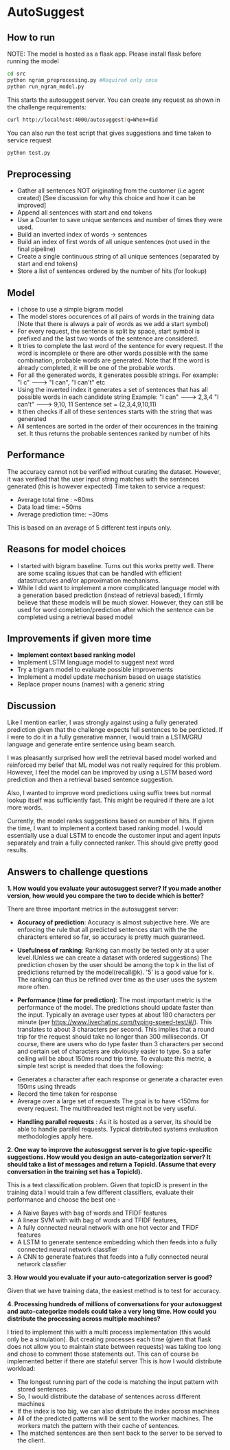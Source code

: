 # AutoSuggest

## How to run
NOTE: The model is hosted as a flask app. Please install flask before running the model
```bash
cd src
python ngram_preprocessing.py #Required only once
python run_ngram_model.py
```
This starts the autosuggest server. You can create any request as shown in the challenge requirements:
```bash
curl http://localhost:4000/autosuggest?q=When+did
```
You can also run the test script that gives suggestions and time taken to service request
```bash
python test.py
```

## Preprocessing
 * Gather all sentences NOT originating from the customer (i.e agent created) [See discussion for why this choice and how it can be improved]
 * Append all sentences with start and end tokens
 * Use a Counter to save unique sentences and number of times they were used.
 * Build an inverted index of words -> sentences
 * Build an index of first words of all unique sentences (not used in the final pipeline)
 * Create a single continuous string of all unique sentences (separated by start and end tokens)
 * Store a list of sentences ordered by the number of hits (for lookup)
 
 
## Model 
 * I chose to use a simple bigram model
 * The model stores occurences of all pairs of words in the training data (Note that there is always a pair of words as we add a start symbol)
 * For every request, the sentence is split by space, start symbol is prefixed and the last two words of the sentence are considered. 
 * It tries to complete the last word of the sentence for every request. If the word is incomplete or there are other words possible with the same combination, probable words are generated. Note that If the word is already completed, it will be one of the probable words. 
 * For all the generated words, it generates possible strings. 
   For example: "I c" ---> "I can", "I can't" etc
 * Using the inverted index it generates a set of sentences that has all possible words in each candidate string
   Example: "I can" ---> 2,3,4
            "I can't" ---> 9,10, 11
            Sentence set = (2,3,4,9,10,11)
 * It then checks if all of these sentences starts with the string that was generated
 * All sentences are sorted in the order of their occurences in the training set. It thus returns the probable sentences ranked by number of hits
            
## Performance
The accuracy cannot not be verified without curating the dataset. However, it was verified that the user input string matches with the sentences generated (this is however expected)
Time taken to service a request:
 * Average total time : ~80ms
 * Data load time: ~50ms
 * Average prediction time: ~30ms
 
This is based on an average of 5 different test inputs only.  

## Reasons for model choices
 * I started with bigram baseline. Turns out this works pretty well. There are some scaling issues that can be handled with efficient datastructures and/or approximation mechanisms.
 * While I did want to implement a more complicated language model with a generation based prediction (instead of retrieval based), I firmly believe that these models will be much slower. However, they can still be used for word completion/prediction after which the sentence can be completed using a retrieval based model
 
## Improvements if given more time

 * **Implement context based ranking model**
 * Implement LSTM language model to suggest next word
 * Try a trigram model to evaluate possible improvements
 * Implement a model update mechanism based on usage statistics
 * Replace proper nouns (names) with a generic string

## Discussion
Like I mention earlier, I was strongly against using a fully generated prediction given that the challenge expects full sentences to be perdicted. If I were to do it in a fully generative manner, I would train a LSTM/GRU language and generate entire sentence using beam search. 

I was pleasantly surprised how well the retrieval based model worked and reinforced my belief that ML model was not really required for this problem. However, I feel the model can be improved by using a  LSTM based word prediction and then a retrieval based sentence suggestion. 

Also, I wanted to improve word predictions using suffix trees but normal lookup itself was sufficiently fast. This might be required if there are a lot more words. 

Currently, the model ranks suggestions based on number of hits. If given the time, I want to implement a context based ranking model. I would essentially use a dual LSTM to encode the customer input and agent inputs separately and train a fully connected ranker. This should give pretty good results. 

## Answers to challenge questions
**1. How would you evaluate your autosuggest server? If you made another version, how would you compare the two to decide which is better?**

   There are three important metrics in the autosuggest server:

   * **Accuracy of prediction**:  Accuracy is almost subjective here. We are enforcing the rule that all predicted sentences start with the the characters entered so far, so accuracy is pretty much guaranteed.
 
   * **Usefulness of ranking**:   Ranking can mostly be tested only at a user level.(Unless we can create a dataset with ordered suggestions) The prediction chosen by the user should be among the top k in the list of predictions returned by the model(recall@k). '5' is a good value for k. The ranking can thus be refined over time as the user uses the system more often.
 
   * **Performance (time for prediction)**: The most important metric is the performance of the model. The predictions should update faster than the input. Typically an average user types at about 180 characters per minute (per https://www.livechatinc.com/typing-speed-test/#/). This translates to about 3 characters per second. This implies that a round trip for the request should take no longer than 300 milliseconds. Of course, there are users who do type faster than 3 characters per second and certain set of characters are obviously easier to type. So a safer ceiling will be about 150ms round trip time. 
  To evaluate this metric, a simple test script is needed that does the following:  
   - Generates a character after each response or generate a character even 150ms using threads
   - Record the time taken for response
   - Average over a large set of requests
   The goal is to have <150ms for every request. The multithreaded test might not be very useful.
   
   * **Handling parallel requests** : As it is hosted as  a server, its should be able to handle parallel requests. Typical distributed systems evaluation methodologies apply here.
  

**2. One way to improve the autosuggest server is to give topic-specific suggestions. How would you design an auto-categorization server? It should take a list of messages and return a TopicId. (Assume that every conversation in the training set has a TopicId).**

This is a text classification problem. Given that topicID is present in the training data I would train a few different classifiers, evaluate their performance and choose the best one - 
 * A Naive Bayes with bag of words and TFIDF features 
 * A linear SVM with with bag of words and TFIDF features, 
 * A fully connected neural network with one hot vector and TFIDF features 
 * A LSTM to generate sentence embedding which then feeds into a fully connected neural network classfier  
 * A CNN to generate features that feeds into a fully connected neural network classfier

**3. How would you evaluate if your auto-categorization server is good?**

Given that we have training data, the easiest method is to test for accuracy. 

**4. Processing hundreds of millions of conversations for your autosuggest and auto-categorize models could take a very long time. How could you distribute the processing across multiple machines?**

I tried to implement this with a multi process implementation (this would only be a simulation). But creating processes each time (given that flask does not allow you to maintain state between requests) was taking too long and chose to comment those statements out. This can of course be implemented better if there are stateful server
This is how I would distribute workload: 
 * The longest running part of the code is matching the input pattern with stored sentences. 
 * So, I would distribute the database of sentences across different machines
 * If the index is too big, we can also distribute the index across machines
 * All of the predicted patterns will be sent to the worker machines. The workers match the pattern with their cache of sentences.
 * The matched sentences are then sent back to the server to be served to the client. 
